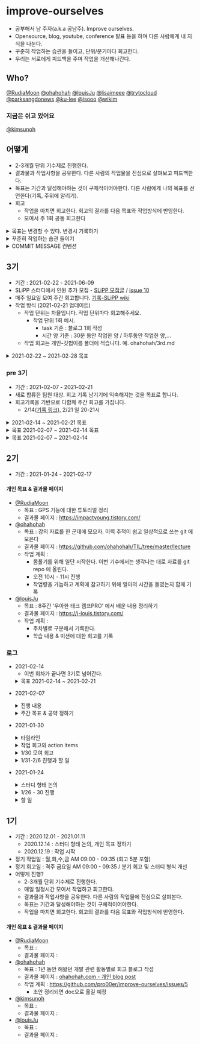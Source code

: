 # improve-ourselves
- 공부해서 남 주자(a.k.a 공남주). Improve ourselves.
- Opensource, blog, youtube, conference 발표 등을 하며 다른 사람에게 내 지식을 나눈다. 
- 꾸준히 작업하는 습관을 들이고, 단위/분기마다 회고한다.
- 우리는 서로에게 피드백을 주며 작업을 개선해나간다.

## Who? 
[@RudiaMoon](https://github.com/RudiaMoon) [@ohahohah](https://github.com/ohahohah) [@louisJu](https://github.com/louisJu) [@lisaimeee](https://github.com/lisaimeee) [@trytocloud](https://github.com/trytocloud) [@parksangdonews](https://github.com/parksangdonews) [@ku-lee](https://github.com/ku-lee) [@isooo](https://github.com/isooo) [@wikim](https://github.com/wikim)

### 지금은 쉬고 있어요
[@kimsunoh](https://github.com/kimsunoh)  

## 어떻게
- 2-3개월 단위 기수제로 진행한다. 
- 결과물과 작업사항을 공유한다. 다른 사람의 작업물을 진심으로 살펴보고 피드백한다.
- 목표는 기간과 달성해야하는 것이 구체적이어야한다. 다른 사람에게 나의 목표를 선언한다(기록, 주위에 알리기). 
- 회고 
  - 작업을 마치면 회고한다. 회고의 결과를 다음 목표와 작업방식에 반영한다.
  - 모여서 주 1회 공동 회고한다

<details><summary>목표는 변경할 수 있다. 변경시 기록하기</summary> 

- 내가 생각했던 목표의 중요도가 실제로 일을 할때 중요도가 달라질 수 있다. 
- 내가 생각했던 것과 실제와의 차이를 의식적으로 깨닫고 회고하는 효과를 거두기 위해 목표를 바꾼 이유를 기록하자.
- 기록 방법
  - 변경사항이 생기면 상세 이유를  issue 에 적어두기 
  - 목표 적힌 부분을 바꿔서 commit 한다. 
  - commit message 형식은 'CNG_PURPOSE : 내용 #issue_number'
    - e.g. `CNG_PURPOSE: 1년 회고 #34`
</details>

<details><summary>꾸준히 작업하는 습관 들이기</summary>

- 작업 시간은 각자 목표 횟수만큼 가진다
  - 작업 시간 자율, 주 n 회 스스로가 작업 횟수 목표를 정함. 기본 단위는 30분 이상
  - 1회 작업 == 작업 내용을 템플릿에 맞추어 git repo 에 기록
  - [commit-checker](https://github.com/pro00er/commit-checker) 를 사용해 commit 을 count 합니다.
- 목표 미달성시 '사유문' 작성: 왜 작업 횟수 목표를 지키지 못했는지 스스로를 되돌아보는 시간을 가지고, 같이 하는 팀원들에게도 사정을 공유할 수 있음. 
  - 예: 이번주에 배포가 있었다. 그래도 3회 작업을 할 수 있었는데 일정이 무리라서 지키지 못했다. 
- 공약 수행 : 목표 지키기 동기 부여를 위해, 목표 개별 작업 횟수를 지키지 못하면 공약 중 하나를 랜덤으로 뽑아서 수행한다. 
  - 공약은 각자 2개씩 내고, 의견을 모아 그 중에 2개는 제거(원치 않는 공약을 없애기 위해) 
  - 공약 예시: 석고대죄 사진 찍어 올리기. 반성문 쓰기
</details>

<details><summary>COMMIT MESSAGE 컨벤션</summary>

- Format
  - 개인 작업 회고 작성시 : `LOG: 로그 내용`
  - 목표 변경시 : `CNG_PURPOSE: 목표 내용 #issue_number`
</details>

## 3기
- 기간 : 2021-02-22 - 2021-06-09
- SLiPP 스터디에서 인원 추가 모집 - [SLiPP 모집글](https://www.slipp.net/wiki/pages/viewpage.action?pageId=52528484#id-0%EC%A3%BC%EC%B0%A8-20%EC%B0%A8%EC%8A%A4%ED%84%B0%EB%94%94%EC%97%90%EC%A0%9C%EC%95%88%ED%95%9C%EC%A3%BC%EC%A0%9C-%EA%B3%B5%EB%B6%80%ED%95%B4%EC%84%9C%EB%82%A8%EC%A3%BC%EA%B8%B0) / [issue 10](https://github.com/pro00er/improve-ourselves/issues/10)
- 매주 일요일 모여 주간 회고합니다. [기록-SLiPP wiki](https://www.slipp.net/wiki/pages/viewpage.action?pageId=52528511)
- 작업 방식 (2021-02-21 업데이트)
  - 작업 단위는 자율입니다. 작업 단위마다 회고해주세요. 
    - 작업 단위 1회 예시. 
      - task 기준 : 블로그 1회 작성
      - 시간 양 기준 : 30분 동안 작업한 양 / 하루동안 작업한 양,...
  - 작업 회고는 개인-깃헙이름 폴더에 적습니다. 예. ohahohah/3rd.md

<details><summary> 2021-02-22 ~ 2021-02-28 목표</summary>

- 스터디 작업 방식이 확정될 때까지 주차별 목표로 진행합니다. 
- [@RudiaMoon](https://github.com/RudiaMoon) 
  - 무엇을 작업:
  - 작업 단위 :
  - 1주일에 n회
- [@ohahohah](https://github.com/ohahohah) 
  - 무엇을 작업 : 
  - 1회 작업 단위 : 30분 동안 작업한 양
  - 1주일에 5회
- [@louisJu](https://github.com/louisJu) 
  - 무엇을 작업:
  - 작업 단위 :
  - 1주일에 n회
- [@lisaimeee](https://github.com/lisaimeee) 
  - 무엇을 작업:
  - 작업 단위 :
  - 1주일에 n회
- [@trytocloud](https://github.com/trytocloud) 
  - 무엇을 작업:
  - 작업 단위 :
  - 1주일에 n회
- [@parksangdonews](https://github.com/parksangdonews) 
  - 무엇을 작업:
  - 작업 단위 :
  - 1주일에 n회
- [@ku-lee](https://github.com/ku-lee) 
  - 무엇을 작업:
  - 작업 단위 :
  - 1주일에 n회
- [@isooo](https://github.com/isooo) 
  - 무엇을 작업:
  - 작업 단위 :
  - 1주일에 n회
- [@wikim](https://github.com/wikim)
  - 무엇을 작업:
  - 작업 단위 :
  - 1주일에 n회

</details>

### pre 3기
- 기간 : 2021-02-07 - 2021-02-21
- 새로 합류한 팀원 대상. 회고 기록 남기기에 익숙해지는 것을 목표로 합니다.  
- 회고기록을 기반으로 다함께 주간 회고를 가집니다. 
  - 2/14([기록 링크](https://www.slipp.net/wiki/plugins/servlet/mobile?contentId=52528721#content/view/52528721)), 2/21 일 20-21시

<details><summary> 2021-02-14 ~ 2021-02-21 목표</summary>

- isoo : (업데이트 예정)
- kulee: 쿠버네티스 관련 기술 포스팅 / 2회 
- kwl : (업데이트 예정)
- trytocloud : 리액트 학습 정리 / 2회
- lisaimeee : 리액트 책 읽고 강의 듣고 정리 / 2회
- [@parksangdonews](https://github.com/parksangdonews)
  - 목표 : 책 원고 스케쥴표 공개하고 1일 최소 2페이지 진행 - 2회
  - 결과물 페이지 : https://docs.google.com/spreadsheets/d/1rl3XeNFcg2NWWXkV_DZLBsGos1bLUOF1gfhEciisvHM/edit?usp=sharing
  - 목표 : 남주기 위해서 유튜브 1회
  - 결과물 페이지 : https://www.youtube.com/user/parksangdonews
</details>


<details><summary> 목표 2021-02-07 ~ 2021-02-14 목표</summary>

- kulee: 쿠버네티스 관련 기술 포스팅 / 2회 
- kwl : 불참
- trytocloud : 책 읽고 인상 깊은 구절 및 단락 남기기 / 3회
- lisaimeee : 리액트 책 읽고 강의 듣고 정리 / 2회
- [@parksangdonews](https://github.com/parksangdonews)
  - 목표 : 작성하고 있는 책 원고 스케쥴표 공개하고 공개치 달성 - 3회
  - 결과물 페이지 : https://docs.google.com/spreadsheets/d/1rl3XeNFcg2NWWXkV_DZLBsGos1bLUOF1gfhEciisvHM/edit?usp=sharing
  - 목표 : 남주기 위해서 유튜브 1회
  - 결과물 페이지 : https://www.youtube.com/user/parksangdonews
</details>


<details><summary>목표 2021-02-07 ~ 2021-02-14</summary>

- kulee: 쿠버네티스 관련 기술 포스팅 / 2회 
- kwl : (업데이트 예정)
- trytocloud : 책 읽고 인상 깊은 구절 및 단락 남기기 / 3회
- lisaimeee : 리액트 책 읽고 강의 듣고 정리 / 2회
- [@parksangdonews](https://github.com/parksangdonews)
  - 목표 : 작성하고 있는 책 원고 스케쥴표 공개하고 공개치 달성 - 3회
  - 결과물 페이지 : https://docs.google.com/spreadsheets/d/1rl3XeNFcg2NWWXkV_DZLBsGos1bLUOF1gfhEciisvHM/edit?usp=sharing
  - 목표 : 남주기 위해서 유튜브 1회
  - 결과물 페이지 : https://www.youtube.com/user/parksangdonews
</details>


## 2기
- 기간 : 2021-01-24 - 2021-02-17
#### 개인 목표 & 결과물 페이지
- [@RudiaMoon](https://github.com/RudiaMoon)
  - 목표 : GPS 기능에 대한 튜토리얼 정리
  - 결과물 페이지 : https://impactyoung.tistory.com/
- [@ohahohah](https://github.com/ohahohah)
  - 목표 : 강의 자료를 한 군데에 모으자. 이력 추적이 쉽고 일상적으로 쓰는 git 에 모은다
  - 결과물 페이지 : https://github.com/ohahohah/TIL/tree/master/lecture
  - 작업 계획 : 
    - 몸풀기를 위해 일단 시작한다. 이번 기수에서는 생각나는 대로 자료를 git repo 에 올린다.
    - 오전 10시 - 11시 진행 
    - 작업량을 가늠하고 계획에 참고하기 위해 얼마의 시간을 들였는지 함께 기록
- [@louisJu](https://github.com/louisJu)
  - 목표 : 8주간 '우아한 태크 캠프PRO' 에서 배운 내용 정리하기
  - 결과물 페이지 : https://j-louis.tistory.com/
  - 작업 계획 :
    - 주차별로 구분해서 기록한다.
    - 학습 내용 & 미션에 대한 회고를 기록

### 로그 
- 2021-02-14
  - 이번 회차가 끝나면 3기로 넘어간다. 
  <details><summary>목표 2021-02-14 ~ 2021-02-21</summary>
  - [@RudiaMoon](https://github.com/RudiaMoon) / 주 3회
  - [@louisJu](https://github.com/louisJu) / 주 3회
  - [@ohahohah](https://github.com/ohahohah) / 주 3회
</details>

- 2021-02-07
  <details><summary>진행 내용</summary>

  ## 진행
  - 근황토크
  - 지난주 작업 회고
  - 새 멤버 회고 방식 안내
  - 오늘 어땠는지 한 문장 회고

  ## 지난주 작업 회고
  - RudiaMoon
    - 목표치를 늘리겠다.
      - 이번주 목표치 2번이었음. 목표를 낮게 잡으니까 딱 그 횟수만 하려고 하더라. 
      - 이번주에는 목표를 늘려서 5회 commit 으로 잡아보려고.
    - 블로그 글 분량을 짧게 해서 여러 개를 빠르게 만드는 방향으로 작업할 거다. 
      - 글 쓰는 작업을 짧은 단위로 해야겠다는 생각을 했다. 글을 남겼다는 것에 대한 성취감이 생기고 그걸 연료삼아서 또 작업을 하게 된다.
  - ohahohah
    - 강의 자료 모으는 작업 의미 - 양보다 구조화
      - 그동안 강의하면서 만든 콘텐츠가 파편화되어있어서 한 곳에 모으는 작업을 계속 하고 있다. 
      - 이번주 작업하면서 깨달은 것은 양보다 콘텐츠를 정리하고 다른 사람들에게 잘 전달될 수 있게 구조화하는 것에 초점을 맞춰야한다는 것. 전달이 되지 않는 많은 양의 글이 아니라.
    - 남은 2기 기간동안에는 '회사 밖 1년 생활'을 회고 기록 남기겠다.
      - 이번주 여러 급하고 중요한 일 마감이 겹치면서 '우선순위'라는 것에 대해 돌아보게 되었다. 
      - 나에게 공남주는 중요하지만 급하지 않아서 자꾸만 미뤄지는 것들을 놓치지 않게 보살피는 시간이다. 
      - 올해 생계-즐거운 일-일탐색 세 가지를 저글링하듯 번갈아가면서 해왔다. 당장의 급한 일이나 안정적으로 보이는 일들에 마음을 뺏기는 때도 있었다. 그러면서 스스로가 하는 선택의 기준이 무엇인지 왜 이 일을 해야하는지 되돌아보게 되었다. 외부의 제안이나 그 때 그때 눈에 띄는 필요 또는 마감에만 반응해 선택하는 걸 줄이고 싶다. 
      - 탐색하면서 스스로 이번엔 이 방향으로 가볼까 도출한 것들을 살펴보고 이 경험들을 의식적으로 되돌아보고 싶다. 
      - 1기 목표로 잡았던 1년 회고를 이 부분을 초점에 맞춰서 남은 2기 기간, 그리고 앞으로 3기 때 진행할까함. 
    - 급하고 중요한 일은 어차피 하게 되니 중요한데 급하지 않아서 하지 않는 일을 공남주 시간에 하겠다.
      - (길게 봤을 때 체력은 괜찮은지?) 고정으로 하는 일을 줄여놔서 여유가 생길 듯.
  - louisJu
    - 몇 개월동안 모 코스에서 코드 리뷰받은 내용들을 포스트로 정리하고 있다. 
    - 메모장에 틈틈이 키워드와 구조를 잡으면서 기록하고 나중에 살을 덧붙이는 방식으로 작업한다. 이렇게 하니 확실히 부담이 덜었다.
    - 하나의 포스트를 정리하는데 5-6시간 걸린다. 남은 기간동안 나머지 3주차의 내용을 포스트로 남기는 것이 목표.
  
  ## 새 멤버 회고 방식 안내
  - 방식 안내 후 결론: 3기 본격 시작 전 1주 기간동안 목표 피드백을 나누는 건 힘들다. 회고 기록 남기기에 익숙해지는 걸 목표로 하자.  
    
  ## 오늘 어땠는지 한 문장 회고
  - louisJu: 시간 스케쥴링 고민입니다.
  - trytocloud : 걱정하고 왔는데 밝고 가벼운 분위기라 좋았고요. 재밌게 시도해보겠습니다.
  - parksangdonews: 여러가지 일을 동시에 벌리는 걸 좋아하는데 마무리가 안되서 고민이었어요. 마무리를 잘 하기 위해서 주간 회고를 해보겠습니다.
  - lisaimeee : 저는 게으르게 잘 꾸준히 해보겠습니다 .
  - kulee : 정리하는 습관 들이기 좋을 것 같습니다!! 벌써 기대됩니다 흐흐
  - ohahohah : 사람이 늘어나서 많이 이야기를 못 나눌까 걱정했었다. 즐겁게 이야기를 나누어서 좋았다.
  </details>
 
  <details><summary>주간 목표 & 공약 정하기</summary>

  - 기간 : 02/07 일 - 2/14 일
  - 모여 회고 : 2/14 일 20-21시
  - 목표 
    - kulee: 쿠버네티스 관련 내용 포스팅/ 주 2회 
    - kwl : (업데이트 예정)
    - trytocloud : 책 읽고 인상 깊은 구절 및 단락 남기기 / 3회
    - lisaimeee : 리액트 책 읽고 강의 듣고 정리 / 2회
    - parksangdonews : 작성하고 있는 책 원고 스케쥴표 공개하고 공개치 달성 - 3회 / 남주기 위해서 유튜브 1회
    - louisJu : 우테캠 코드리뷰 내용 포스팅 / 주 3회 
    - RudiaMoon : 블로그 포스팅 작업시간 / 주 5회
    - ohahohah : 1년 회고 / 주 5회
  - 공약(목표 미달성시) : 사유문 작성 - 왜 작업 횟수 목표를 지키지 못했는지 스스로를 되돌아보는 시간을 가지고, 같이 하는 팀원들에게도 사정을 공유하기
  </details>

- 2021-01-30
  <details><summary>타임라인</summary>

  - 체크인(5min) - 근황토크
  - 1주 회고 방식 어땠는지 회고
  - 각자 작업 내용에서 공유하고 싶은 내용 이야기
  - 오늘 나온 이야기들 action item (git issue)으로 등록
  - 오늘 모임 회고
  </details>
  <details><summary>작업 회고와 action items</summary>

  - louisJu 
    - 개인사 바쁘게 보냈음. 몇 달 동안 했던 모 과정 끝남. 마무리 서류 작업 중. 이 작업 어렵다. 공남주 작업 못함 (다른 사람들 : 공남주 작업을 그 서류 쓰는 걸로 하면 되지 않...?)그러게요.
  - RudiaMoon
      - 1주동안 작업은 30분 정해 두고 그 시간에 딱 끝냄. 다 못해도 여기까지. 작업기록을 남기면서 작은 성취감을 얻었다.
      - 회사 사람들에게 GPS 주제 연구 하고 있다고 이야기했는데 다른 사람들 질문에 답변을 못했음. 어? 답변 못하는데 이거 찾아봐야지 하면서 추가적으로 다른 토픽과 개념을 학습하게 됨
      - ohahohah : **이거 해야겠다 선언하고 하는 방식 좋다.** 질문도 들어오고
      - [ ] action : [issue 16 목표 공유하기](https://github.com/pro00er/improve-ourselves/issues/16)
  - ohahohah
    - 일단 한다는 전략이 좋아.
    - 30분 채우진 않았고 생각나는대로 task에 맞게 했어 5분이면 5분만하고 30분 이상이면 30분이상 하고. 오랫동안 계속 해야지 했던 토픽을 정리할 수 있어서 좋았어.
    - 이 기수에서 목적을 정해놓고 하는게 좋았던 것 같아. 중요한데 급하지 않으면 우선수위가 밀리는데 이런 것들을 주제 목표로 잡으니까 좋은듯!

  - 회고 양식
    - 만든 양식이 좋았어
    - 모두가 하나의 주제를 같이 작업하는게 아니기 때문에 각자의 디렉토리를 만들어두었음. 
    - **각자 양식은 편한대로 커스텀마이징하면 좋을듯!**
  - 작업 고정 시간을 잡자? 
    - 지금 공약은 나중엔 동기 부여가 약해질 수 있으니 작업 고정시간을 잡으면 좋을듯
    - 고정시간보단 자신이 편한시간으로 하는게 좋음
    - 우선순위에서 밀릴수 있으니 시간을 잡아보고 해보자. 
    - 사람별로 하고 싶은대로 하자
    - **좋아. 자유롭게 자기 방식대로 시도해보자! 실제로 시간 정하는 거 해보고 어땠는지 공유할게.** 
  - **주간 회고 가지자 - 회고 주기 짧게 시도**
    - 그동안 주간 회고는 짧다고 생각했는데 주간 회고 하는 거 좋네. 이번 기수 주간회고로 가보자. 
  - **repo 기록 커밋 스타일 맞추자**
    - 공동작업이 아니니 conflict 날 일도 적을 거 같고. 바로 commit 하자. 
    - LOG 작성만 commit message 만 맞추고 나머지는 각자 알아서 하기. 
    - 작업 로그를 남길 때 `LOG:` 붙이고 자기 commit 은 일관성있게 메시지 적자. 
    - issue 있는 것은 commit msg 에 이슈 넘버 적기. 
    - 기초적인 마일스톤이랑 라벨정도 붙이자.
    - [ ] action : [issue 19 repo 양식 정리](https://github.com/pro00er/improve-ourselves/issues/19)
  - **목표는 언제든지 바꿀 수 있다. 대신 왜 바꾸었는지 기록 남기자**
    - 달라지는 우선순위 때문에  - 이거보다 더 중요한게 있는데- 라고 생각하면서 공남주 작업은 못했다. 
    - 더 중요한게 있다면 목표를 바꾸면 된다. 
    - 내가 생각했던 목표의 중요도가 실제로 일을 할때 중요도가 달라질 수 있다. 
    - 목표를 바꾸고 바꾼 이유를 기록해두자. 왜 이 실제와 다른 목표를 세워졌는지 돌아보면서 실제 중요한 것과 '내가 중요하다고 생각하는 것'의 갭을 줄여나갈 수 있지 않을까? 
    - [ ] action [issue 15 - 기수별 목표 변경시 기록 남기기](https://github.com/pro00er/improve-ourselves/issues/15)
  </details>
  <details><summary>1/30 모여 회고</summary>

  - K 늦지않고 만나서 좋았다
  - P 예상 만남일정을 초과했다
  - T 시간을 40분이아니라 할당된것도얘기해야하니 한시간으로 해보자 
  - K: 회의시간에 나온 내용을 todo 를 바로 issue 로 만들어서 action item 으로 만든 것, 각자 느낀것들을 솔직하게 이야기해주어서 좋은 인사이트를 얻어갈 수 있었음.
  - P: action item 정리하는게 시간이 좀 걸림.
  - T: action  item 정리하는 시간을 현재 회고시간 + 10분 으로 가지기
  - K: 주간 회고를 하면서 서로 많은 내용들이 공유되어 좋았다.
  - P: 시간이 좀 오래 걸린듯?
  - T: 다음 회고는 40분 컷을 해보자!
  - [ ] 다음 회고는 50분에 맞춰서 한다. 
  </details>
  <details><summary>1/31-2/6 진행과 할 일</summary>

  - 모여 회고 : 2/6 토요일 오전 09:00 - 09:50
  - 목표 지키기 공약 : 빠진 횟수당 * 200자 단톡방에 반성문 제출 
  - 작업 목표
    - @RudiaMoon @louisJu 1주일 2회  + a 
    - @ohahohah 1주일 3회
  - TODO - 다음 회고 전까지
    - [ ] @kimsunoh @louisJu 이번주 반성문 기대하고 있겠습니다! 
    - [ ] 각자 issue 에 등록된 할 일 하기
  </details>
- 2021-01-24
    <details><summary>스터디 형태 논의</summary>

    - [SLiPP 커뮤니티](https://www.slipp.net/wiki/pages/viewpage.action?pageId=52528381) 통해 3기 추가 모집 예정- 추가 2명
    - 추가 인원 모집 전까지 새로운 형태에 익숙해지는 시간을 가지자. 꾸준히 습관들이기를 목표로 함.
    - 개별 작업 진행
      - 작업 시간 자율, 주 n 회 스스로가 작업 횟수 목표를 정함. 기본 단위는 30분 이상
      - 1회 작업 == 작업 내용을 템플릿에 맞추어 git repo 에 기록
    - 같이 회고
      - 모여서 주 1회 회고 가지기
    - 공약 지키기 && 반성 회고문
      - 반성 회고문: 왜 작업 횟수 목표를 지키지 못했는지 스스로를 되돌아보는 시간을 가지고, 같이 하는 팀원들에게도 사정을 공유할 수 있음. 
        - 예: 이번주에 배포가 있었다. 그래도 3회 작업을 할 수 있었는데 일정이 무리라서 지키지 못했다. 
      - 공약 수행 : 목표 지키기 동기 부여를 위해, 목표 개별 작업 횟수를 지키지 못하면 공약 중 하나를 랜덤으로 뽑아서 수행한다. 
        - 공약은 각자 2개씩 내고, 의견을 모아 그 중에 2개는 제거(원치 않는 공약을 없애기 위해) 
        - 공약 예시: 석고대죄 사진 찍어 올리기. 반성문 쓰기
    </details>

    <details><summary>1/26 - 30 진행</summary>

    - 목표 지키기 공약 : 빠진 횟수당 * 200자 단톡방에 반성문 제출 
    - 작업 목표 
      - 2회 : [@kimsunoh](https://github.com/kimsunoh), [@RudiaMoon](https://github.com/RudiaMoon), [@louisJu](https://github.com/louisJu)
      - 3회 : [@ohahohah](https://github.com/ohahohah)
    - 모여 회고 1/30 토 17:30- 18:10
    </details>
    <details><summary>할 일</summary>

    - [issue #9 - 2기 진행내용 정리](https://github.com/pro00er/improve-ourselves/issues/9)
    - [issue #10 - SLiPP 모집글 작성](https://github.com/pro00er/improve-ourselves/issues/10)
    - [issue #11 - 작업 기록용 템플릿 만들기](https://github.com/pro00er/improve-ourselves/issues/11)
    </details>

## 1기 
- 기간 : 2020.12.01 - 2021.01.11
  - 2020.12.14 : 스터디 형태 논의, 개인 목표 정하기
  - 2020.12.19 : 작업 시작
- 정기 작업일 : 월,화,수,금 AM 09:00 - 09:35 (회고 5분 포함)
- 정기 회고일 : 격주 금요일 AM 09:00 - 09:35 / 분기 회고 및 스터디 형식 개선
- 어떻게 진행? 
  - 2-3개월 단위 기수제로 진행한다. 
  - 매일 일정시간 모여서 작업하고 회고한다. 
  - 결과물과 작업사항을 공유한다. 다른 사람의 작업물에 진심으로 살펴본다.
  - 목표는 기간과 달성해야하는 것이 구체적이어야한다.
  - 작업을 마치면 회고한다. 회고의 결과를 다음 목표와 작업방식에 반영한다.

#### 개인 목표 & 결과물 페이지
- [@RudiaMoon](https://github.com/RudiaMoon)
  - 목표 : 
  - 결과물 페이지 : 
- [@ohahohah](https://github.com/ohahohah)
  - 목표 : 1년 동안 해왔던 개발 관련 활동별로 회고 블로그 작성
  - 결과물 페이지 : [ohahohah.com - 개인 blog post](https://ohahohah.com)
  - 작업 계획 : https://github.com/pro00er/improve-ourselves/issues/5 
    - 초안 정리되면 doc으로 옮길 예정
- [@kimsunoh](https://github.com/kimsunoh)
  - 목표 :
  - 결과물 페이지 : 
- [@louisJu](https://github.com/louisJu)
  - 목표 :
  - 결과물 페이지 : 


